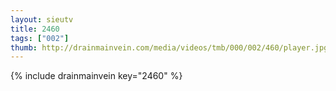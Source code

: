```yaml
--- 
layout: sieutv
title: 2460
tags: ["002"]
thumb: http://drainmainvein.com/media/videos/tmb/000/002/460/player.jpg
---
```

{% include drainmainvein key="2460" %} 

